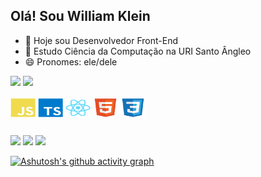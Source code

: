 ## Olá! Sou William Klein

- 🔭 Hoje sou Desenvolvedor Front-End
- 🌱 Estudo Ciência da Computação na URI Santo Ângleo
- 😄 Pronomes: ele/dele

<div>
<img height="180em" src="https://github-readme-stats.vercel.app/api?username=William-Klein7&show_icons=true&theme=transparent"/>
<img height="180em" src="https://github-readme-stats.vercel.app/api/top-langs/?username=William-Klein7&layout=compact&theme=transparent"/>
</div>

<div style="display: inline_block"><br>
  <img align="center" alt="Js" height="30" width="40" src="https://raw.githubusercontent.com/devicons/devicon/master/icons/javascript/javascript-plain.svg">
  <img align="center" alt="Ts" height="30" width="40" src="https://raw.githubusercontent.com/devicons/devicon/master/icons/typescript/typescript-plain.svg">
  <img align="center" alt="React" height="30" width="40" src="https://raw.githubusercontent.com/devicons/devicon/master/icons/react/react-original.svg">
  <img align="center" alt="HTML" height="30" width="40" src="https://raw.githubusercontent.com/devicons/devicon/master/icons/html5/html5-original.svg">
  <img align="center" alt="CSS" height="30" width="40" src="https://raw.githubusercontent.com/devicons/devicon/master/icons/css3/css3-original.svg">
</div>
  
  ##

  <div> 
  <a href="https://instagram.com/williamklein7" target="_blank"><img src="https://img.shields.io/badge/-Instagram-%23E4405F?style=for-the-badge&logo=instagram&logoColor=white" target="_blank"></a>
  <a href = "mailto:cmp.la.williamklein08@gmail.com" target="_blank"><img src="https://img.shields.io/badge/-Gmail-%23333?style=for-the-badge&logo=gmail&logoColor=white" target="_blank"></a>
  <a href="https://www.linkedin.com/in/william-teuschel-klein-15863020b" target="_blank"><img src="https://img.shields.io/badge/-LinkedIn-%230077B5?style=for-the-badge&logo=linkedin&logoColor=white" target="_blank"></a> 

</div>

[![Ashutosh's github activity graph](https://github-readme-activity-graph.vercel.app/graph?username=William-Klein7&bg_color=transparent&color=001eff&line=00ffee&point=001eff&area=true&hide_border=true)](https://github.com/ashutosh00710/github-readme-activity-graph)
